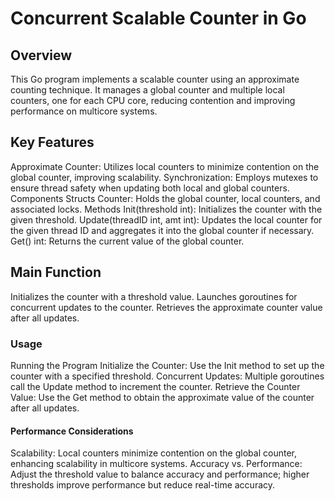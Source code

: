 # Concurrent Scalable Counter in Go

## Overview

This Go program implements a scalable counter using an approximate counting technique. It manages a global counter and multiple local counters, one for each CPU core, reducing contention and improving performance on multicore systems.

## Key Features

Approximate Counter: Utilizes local counters to minimize contention on the global counter, improving scalability.
Synchronization: Employs mutexes to ensure thread safety when updating both local and global counters.
Components
Structs
Counter: Holds the global counter, local counters, and associated locks.
Methods
Init(threshold int): Initializes the counter with the given threshold.
Update(threadID int, amt int): Updates the local counter for the given thread ID and aggregates it into the global counter if necessary.
Get() int: Returns the current value of the global counter.

## Main Function

Initializes the counter with a threshold value.
Launches goroutines for concurrent updates to the counter.
Retrieves the approximate counter value after all updates.

### Usage

Running the Program
Initialize the Counter: Use the Init method to set up the counter with a specified threshold.
Concurrent Updates: Multiple goroutines call the Update method to increment the counter.
Retrieve the Counter Value: Use the Get method to obtain the approximate value of the counter after all updates.

#### Performance Considerations

Scalability: Local counters minimize contention on the global counter, enhancing scalability in multicore systems.
Accuracy vs. Performance: Adjust the threshold value to balance accuracy and performance; higher thresholds improve performance but reduce real-time accuracy.
